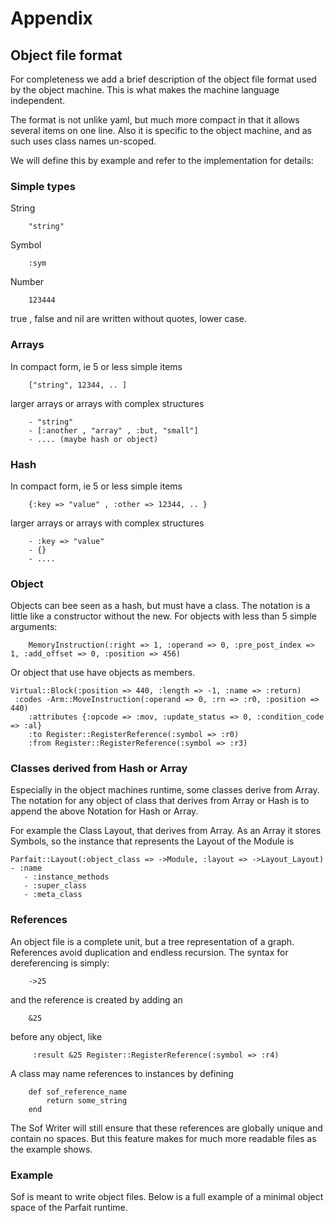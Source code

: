 # Appendix

## Object file format

For completeness we add a brief description of the object file format used by the object machine.
This is what makes the machine language independent.

The format is not unlike yaml, but much more compact in that it allows several items on one line. 
Also it is specific to the object machine, and as such uses class names un-scoped.

We will define this by example and refer to the implementation for details:

### Simple types
String
```
    "string"
```
Symbol
```
    :sym
```

Number
```
    123444
```

true , false and nil are written without quotes, lower case.

### Arrays

In compact form, ie 5 or less simple items
```
    ["string", 12344, .. ]
```
larger arrays or arrays with complex structures

```
    - "string"
    - [:another , "array" , :but, "small"]
    - .... (maybe hash or object)
```

### Hash

In compact form, ie 5 or less simple items
```
    {:key => "value" , :other => 12344, .. }
```
larger arrays or arrays with complex structures

```
    - :key => "value"
    - {}
    - ....
```

### Object

Objects can bee seen as a hash, but must have a class.
The notation is a little like a constructor without the new.
For objects with less than 5 simple arguments:
```
    MemoryInstruction(:right => 1, :operand => 0, :pre_post_index => 1, :add_offset => 0, :position => 456)
```

Or object that use have objects as members.
```
Virtual::Block(:position => 440, :length => -1, :name => :return)
 :codes -Arm::MoveInstruction(:operand => 0, :rn => :r0, :position => 440)
    :attributes {:opcode => :mov, :update_status => 0, :condition_code => :al}
    :to Register::RegisterReference(:symbol => :r0)
    :from Register::RegisterReference(:symbol => :r3)
```

### Classes derived from Hash or Array

Especially in the object machines runtime, some classes derive from Array. The notation for
any object of class that derives from Array or Hash is to append the above Notation for Hash or Array.

For example the Class Layout, that derives from Array. As an Array it stores Symbols, so the instance that represents the Layout of the Module is
```
Parfait::Layout(:object_class => ->Module, :layout => ->Layout_Layout) - :name
   - :instance_methods
   - :super_class
   - :meta_class
```

### References

An object file is a complete unit, but a tree representation of a graph.
References avoid duplication and endless recursion. The syntax for dereferencing is simply:

```
    ->25
```

and the reference is created by adding an
```
    &25
```

before any object, like
```
     :result &25 Register::RegisterReference(:symbol => :r4)
```

A class may name references to instances by defining
```
    def sof_reference_name
        return some_string
    end
```

The Sof Writer will still ensure that these references are globally unique and contain no spaces. But this feature makes for much more readable files as the example shows.

### Example

Sof is meant to write object files. Below is a full example of a minimal object space of the Parfait runtime.


